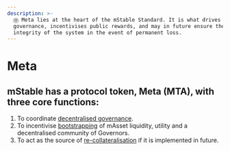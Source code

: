 ```yaml
---
description: >-
  Ⓜ Meta lies at the heart of the mStable Standard. It is what drives token
  governance, incentivises public rewards, and may in future ensure the
  integrity of the system in the event of permanent loss.
---
```


# Meta

## **mStable has a protocol token, Meta \(MTA\), with three core functions:**

1. To coordinate [decentralised governance](governance.md).
2. To incentivise [bootstrapping]() of mAsset liquidity, utility and a decentralised community of Governors.
3. To act as the source of [re-collateralisation](recollateralisation.md) if it is implemented in future.



